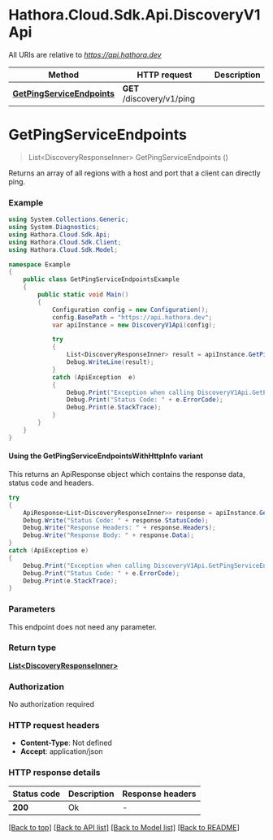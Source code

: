 # Hathora.Cloud.Sdk.Api.DiscoveryV1Api

All URIs are relative to *https://api.hathora.dev*

| Method | HTTP request | Description |
|--------|--------------|-------------|
| [**GetPingServiceEndpoints**](DiscoveryV1Api.md#getpingserviceendpoints) | **GET** /discovery/v1/ping |  |

<a name="getpingserviceendpoints"></a>
# **GetPingServiceEndpoints**
> List&lt;DiscoveryResponseInner&gt; GetPingServiceEndpoints ()



Returns an array of all regions with a host and port that a client can directly ping.

### Example
```csharp
using System.Collections.Generic;
using System.Diagnostics;
using Hathora.Cloud.Sdk.Api;
using Hathora.Cloud.Sdk.Client;
using Hathora.Cloud.Sdk.Model;

namespace Example
{
    public class GetPingServiceEndpointsExample
    {
        public static void Main()
        {
            Configuration config = new Configuration();
            config.BasePath = "https://api.hathora.dev";
            var apiInstance = new DiscoveryV1Api(config);

            try
            {
                List<DiscoveryResponseInner> result = apiInstance.GetPingServiceEndpoints();
                Debug.WriteLine(result);
            }
            catch (ApiException  e)
            {
                Debug.Print("Exception when calling DiscoveryV1Api.GetPingServiceEndpoints: " + e.Message);
                Debug.Print("Status Code: " + e.ErrorCode);
                Debug.Print(e.StackTrace);
            }
        }
    }
}
```

#### Using the GetPingServiceEndpointsWithHttpInfo variant
This returns an ApiResponse object which contains the response data, status code and headers.

```csharp
try
{
    ApiResponse<List<DiscoveryResponseInner>> response = apiInstance.GetPingServiceEndpointsWithHttpInfo();
    Debug.Write("Status Code: " + response.StatusCode);
    Debug.Write("Response Headers: " + response.Headers);
    Debug.Write("Response Body: " + response.Data);
}
catch (ApiException e)
{
    Debug.Print("Exception when calling DiscoveryV1Api.GetPingServiceEndpointsWithHttpInfo: " + e.Message);
    Debug.Print("Status Code: " + e.ErrorCode);
    Debug.Print(e.StackTrace);
}
```

### Parameters
This endpoint does not need any parameter.
### Return type

[**List&lt;DiscoveryResponseInner&gt;**](DiscoveryResponseInner.md)

### Authorization

No authorization required

### HTTP request headers

 - **Content-Type**: Not defined
 - **Accept**: application/json


### HTTP response details
| Status code | Description | Response headers |
|-------------|-------------|------------------|
| **200** | Ok |  -  |

[[Back to top]](#) [[Back to API list]](../README.md#documentation-for-api-endpoints) [[Back to Model list]](../README.md#documentation-for-models) [[Back to README]](../README.md)

